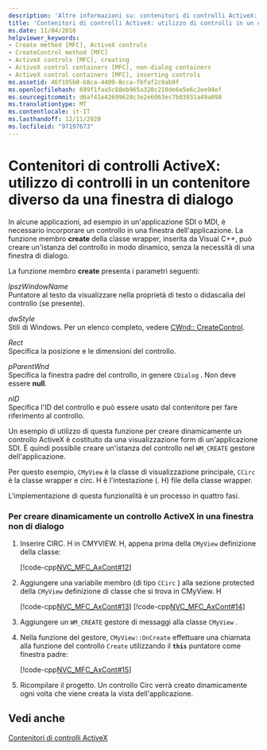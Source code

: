 ```yaml
---
description: 'Altre informazioni su: contenitori di controlli ActiveX: utilizzo di controlli in un contenitore non di finestra di dialogo'
title: 'Contenitori di controlli ActiveX: utilizzo di controlli in un contenitore diverso da una finestra di dialogo'
ms.date: 11/04/2016
helpviewer_keywords:
- Create method [MFC], ActiveX controls
- CreateControl method [MFC]
- ActiveX controls [MFC], creating
- ActiveX control containers [MFC], non-dialog containers
- ActiveX control containers [MFC], inserting controls
ms.assetid: 46f195b0-b8ca-4409-8cca-fbfaf2c9ab9f
ms.openlocfilehash: 699f1faa5c88eb965a320c210de6e5e6c2ee94ef
ms.sourcegitcommit: d6af41e42699628c3e2e6063ec7b03931a49a098
ms.translationtype: MT
ms.contentlocale: it-IT
ms.lasthandoff: 12/11/2020
ms.locfileid: "97197673"
---
```

# <a name="activex-control-containers-using-controls-in-a-non-dialog-container"></a>Contenitori di controlli ActiveX: utilizzo di controlli in un contenitore diverso da una finestra di dialogo

In alcune applicazioni, ad esempio in un'applicazione SDI o MDI, è necessario incorporare un controllo in una finestra dell'applicazione. La funzione membro **create** della classe wrapper, inserita da Visual C++, può creare un'istanza del controllo in modo dinamico, senza la necessità di una finestra di dialogo.

La funzione membro **create** presenta i parametri seguenti:

*lpszWindowName*<br/>
Puntatore al testo da visualizzare nella proprietà di testo o didascalia del controllo (se presente).

*dwStyle*<br/>
Stili di Windows. Per un elenco completo, vedere [CWnd:: CreateControl](reference/cwnd-class.md#createcontrol).

*Rect*<br/>
Specifica la posizione e le dimensioni del controllo.

*pParentWnd*<br/>
Specifica la finestra padre del controllo, in genere `CDialog` . Non deve essere **null**.

*nID*<br/>
Specifica l'ID del controllo e può essere usato dal contenitore per fare riferimento al controllo.

Un esempio di utilizzo di questa funzione per creare dinamicamente un controllo ActiveX è costituito da una visualizzazione form di un'applicazione SDI. È quindi possibile creare un'istanza del controllo nel `WM_CREATE` gestore dell'applicazione.

Per questo esempio, `CMyView` è la classe di visualizzazione principale, `CCirc` è la classe wrapper e circ. H è l'intestazione (. H) file della classe wrapper.

L'implementazione di questa funzionalità è un processo in quattro fasi.

### <a name="to-dynamically-create-an-activex-control-in-a-non-dialog-window"></a>Per creare dinamicamente un controllo ActiveX in una finestra non di dialogo

1. Inserire CIRC. H in CMYVIEW. H, appena prima della `CMyView` definizione della classe:

   [!code-cpp[NVC_MFC_AxCont#12](codesnippet/cpp/activex-control-containers-using-controls-in-a-non-dialog-container_1.h)]

1. Aggiungere una variabile membro (di tipo `CCirc` ) alla sezione protected della `CMyView` definizione di classe che si trova in CMyView. H

   [!code-cpp[NVC_MFC_AxCont#13](codesnippet/cpp/activex-control-containers-using-controls-in-a-non-dialog-container_2.h)]
    [!code-cpp[NVC_MFC_AxCont#14](codesnippet/cpp/activex-control-containers-using-controls-in-a-non-dialog-container_3.h)]

1. Aggiungere un `WM_CREATE` gestore di messaggi alla classe `CMyView` .

1. Nella funzione del gestore, `CMyView::OnCreate` effettuare una chiamata alla funzione del controllo `Create` utilizzando il **`this`** puntatore come finestra padre:

   [!code-cpp[NVC_MFC_AxCont#15](codesnippet/cpp/activex-control-containers-using-controls-in-a-non-dialog-container_4.cpp)]

1. Ricompilare il progetto. Un controllo Circ verrà creato dinamicamente ogni volta che viene creata la vista dell'applicazione.

## <a name="see-also"></a>Vedi anche

[Contenitori di controlli ActiveX](activex-control-containers.md)
